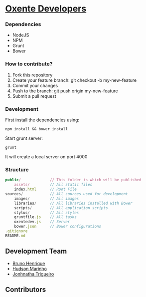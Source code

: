 [Oxente Developers](http://oxentedev.org/)
========

### Dependencies ###

- NodeJS
- NPM
- Grunt
- Bower


### How to contribute? ###

1. Fork this repository
2. Create your feature branch: git checkout -b my-new-feature
3. Commit your changes
4. Push to the branch: git push origin my-new-feature
5. Submit a pull request


### Development ###

First install the dependencies using:

    npm install && bower install

Start grunt server:

    grunt

It will create a local server on port 4000


### Structure ###

```javascript
public/             // This folder is which will be published
    assets/         // All static files
    index.html      // Root File
sources/            // All sources used for development
    images/         // All images
    libraries/      // All libraries installed with Bower
    scripts/        // All application scripts
    stylus/         // All styles
    gruntfile.js    // All tasks
    oxentedev.js    // Server
    bower.json      // Bower configurations
.gitignore
README.md
```


## Development Team ##

- [Bruno Henrique](https://github.com/brunohenrique)
- [Hudson Marinho](https://github.com/hudsonmarinho)
- [Jonhnatha Trigueiro](https://github.com/joepreludian)


## Contributors ##
